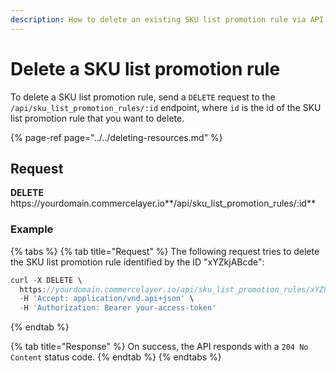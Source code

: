 ```yaml
---
description: How to delete an existing SKU list promotion rule via API
---
```


# Delete a SKU list promotion rule

To delete a SKU list promotion rule, send a `DELETE` request to the `/api/sku_list_promotion_rules/:id` endpoint, where `id` is the id of the SKU list promotion rule that you want to delete.

{% page-ref page="../../deleting-resources.md" %}

## Request

**DELETE** https://<i></i>yourdomain.commercelayer.io**/api/sku_list_promotion_rules/:id**

### Example

{% tabs %}
{% tab title="Request" %}
The following request tries to delete the SKU list promotion rule identified by the ID "xYZkjABcde":

```javascript
curl -X DELETE \
  https://yourdomain.commercelayer.io/api/sku_list_promotion_rules/xYZkjABcde \
  -H 'Accept: application/vnd.api+json' \
  -H 'Authorization: Bearer your-access-token'
```
{% endtab %}

{% tab title="Response" %}
On success, the API responds with a `204 No Content` status code.
{% endtab %}
{% endtabs %}

